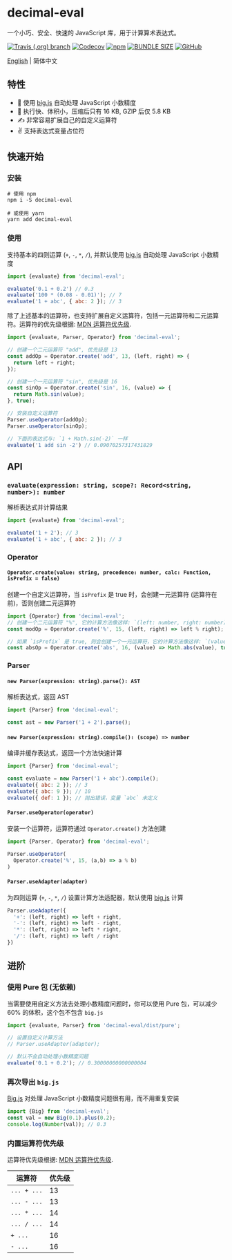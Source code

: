 # decimal-eval
一个小巧、安全、快速的 JavaScript 库，用于计算算术表达式。

[![Travis (.org) branch](https://img.shields.io/travis/peakchen90/decimal-eval/master.svg)](https://travis-ci.org/peakchen90/decimal-eval)
[![Codecov](https://img.shields.io/codecov/c/github/peakchen90/decimal-eval.svg)](https://codecov.io/gh/peakchen90/decimal-eval)
[![npm](https://img.shields.io/npm/v/decimal-eval.svg)](https://www.npmjs.com/package/decimal-eval)
[![BUNDLE SIZE](https://badgen.net/bundlephobia/minzip/decimal-eval)](https://bundlephobia.com/result?p=decimal-eval)
[![GitHub](https://img.shields.io/github/license/mashape/apistatus.svg)](https://github.com/peakchen90/decimal-eval/blob/master/LICENSE)

[English](./README.md) | 简体中文

## 特性
- :mechanical_arm: 使用 [big.js](https://github.com/MikeMcl/big.js) 自动处理 JavaScript 小数精度
- :rocket: 执行快、体积小，压缩后只有 16 KB, GZIP 后仅 5.8 KB
- :writing_hand: 非常容易扩展自己的自定义运算符
- :v: 支持表达式变量占位符

## 快速开始

### 安装
```
# 使用 npm
npm i -S decimal-eval

# 或使用 yarn
yarn add decimal-eval
```

### 使用
支持基本的四则运算 (`+`, `-`, `*`, `/`), 并默认使用 [big.js](https://github.com/MikeMcl/big.js) 自动处理 JavaScript 小数精度

```js
import {evaluate} from 'decimal-eval';

evaluate('0.1 + 0.2') // 0.3
evaluate('100 * (0.08 - 0.01)'); // 7
evaluate('1 + abc', { abc: 2 }); // 3
```

除了上述基本的运算符，也支持扩展自定义运算符，包括一元运算符和二元运算符。运算符的优先级根据:
[MDN 运算符优先级](https://developer.mozilla.org/zh-CN/docs/Web/JavaScript/Reference/Operators/Operator_Precedence).

```js
import {evaluate, Parser, Operator} from 'decimal-eval';

// 创建一个二元运算符 "add", 优先级是 13
const addOp = Operator.create('add', 13, (left, right) => {
  return left + right;
});

// 创建一个一元运算符 "sin", 优先级是 16
const sinOp = Operator.create('sin', 16, (value) => {
  return Math.sin(value);
}, true);

// 安装自定义运算符
Parser.useOperator(addOp);
Parser.useOperator(sinOp);

// 下面的表达式与: `1 + Math.sin(-2)` 一样
evaluate('1 add sin -2') // 0.09070257317431829
```

## API
### `evaluate(expression: string, scope?: Record<string, number>): number`
解析表达式并计算结果

```js
import {evaluate} from 'decimal-eval';

evaluate('1 + 2'); // 3
evaluate('1 + abc', { abc: 2 }); // 3
```

### Operator
#### `Operator.create(value: string, precedence: number, calc: Function, isPrefix = false)`
创建一个自定义运算符，当 `isPrefix` 是 true 时，会创建一元运算符 (运算符在前)，否则创建二元运算符

```js
import {Operator} from 'decimal-eval';
// 创建一个二元运算符 "%", 它的计算方法像这样: `(left: number, right: number) => number`
const modOp = Operator.create('%', 15, (left, right) => left % right);

// 如果 `isPrefix` 是 true, 则会创建一个一元运算符，它的计算方法像这样: `(value: number) => number`
const absOp = Operator.create('abs', 16, (value) => Math.abs(value), true);
```

### Parser

#### `new Parser(expression: string).parse(): AST`
解析表达式，返回 AST

```js
import {Parser} from 'decimal-eval';

const ast = new Parser('1 + 2').parse();
```

#### `new Parser(expression: string).compile(): (scope) => number`
编译并缓存表达式，返回一个方法快速计算

```js
import {Parser} from 'decimal-eval';

const evaluate = new Parser('1 + abc').compile();
evaluate({ abc: 2 }); // 3
evaluate({ abc: 9 }); // 10
evaluate({ def: 1 }); // 抛出错误，变量 `abc` 未定义
```

#### `Parser.useOperator(operator)`
安装一个运算符，运算符通过 `Operator.create()` 方法创建

```js
import {Parser, Operator} from 'decimal-eval';

Parser.useOperator(
  Operator.create('%', 15, (a,b) => a % b)
)
```

#### `Parser.useAdapter(adapter)`
为四则运算 (`+`, `-`, `*`, `/`) 设置计算方法适配器，默认使用 [big.js](https://github.com/MikeMcl/big.js) 计算

```js
Parser.useAdapter({
  '+': (left, right) => left + right,
  '-': (left, right) => left - right,
  '*': (left, right) => left * right,
  '/': (left, right) => left / right
})
```

## 进阶

### 使用 Pure 包 (无依赖)
当需要使用自定义方法去处理小数精度问题时，你可以使用 Pure 包，可以减少 60% 的体积，这个包不包含 `big.js`

```js
import {evaluate, Parser} from 'decimal-eval/dist/pure';

// 设置自定义计算方法
// Parser.useAdapter(adapter);

// 默认不会自动处理小数精度问题
evaluate('0.1 + 0.2'); // 0.30000000000000004
```

### 再次导出 `big.js`
[Big.js](https://github.com/MikeMcl/big.js) 对处理 JavaScript 小数精度问题很有用，而不用重复安装

```js
import {Big} from 'decimal-eval';
const val = new Big(0.1).plus(0.2);
console.log(Number(val)); // 0.3
```

### 内置运算符优先级
运算符优先级根据: [MDN 运算符优先级](https://developer.mozilla.org/zh-CN/docs/Web/JavaScript/Reference/Operators/Operator_Precedence).

|  运算符      | 优先级      |
|  --------   | ---------- |
| `... + ...` | 13         |
| `... - ...` | 13         |
| `... * ...` | 14         |
| `... / ...` | 14         |
| `+ ...`     | 16         |
| `- ...`     | 16         |
